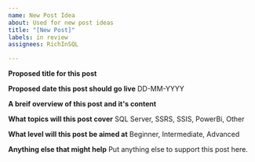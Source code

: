 ```yaml
---
name: New Post Idea
about: Used for new post ideas
title: "[New Post]"
labels: in review
assignees: RichInSQL

---
```


**Proposed title for this post**

**Proposed date this post should go live**
DD-MM-YYYY

**A breif overview of this post and it's content**

**What topics will this post cover**
SQL Server, SSRS, SSIS, PowerBi, Other

**What level will this post be aimed at**
Beginner, Intermediate, Advanced

**Anything else that might help**
Put anything else to support this post here.
